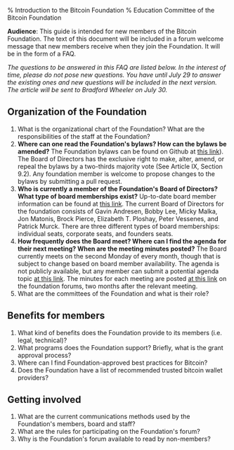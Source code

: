 % Introduction to the Bitcoin Foundation
% Education Committee of the Bitcoin Foundation

**Audience**: This guide is intended for new members of the Bitcoin Foundation. The text of this document will be included in a forum welcome message that new members receive when they join the Foundation. It will be in the form of a FAQ.

*The questions to be answered in this FAQ are listed below. In the interest of time, please do not pose new questions. You have until July 29 to answer the existing ones and new questions will be included in the next version. The article will be sent to Bradford Wheeler on July 30.* 

## Organization of the Foundation
1. What is the organizational chart of the Foundation? What are the responsibilities of the staff at the Foundation?
2. **Where can one read the Foundation's bylaws? How can the bylaws be amended?** The Foundation bylaws can be found on Github at [this link](https://github.com/pmlaw/The-Bitcoin-Foundation-Legal-Repo/tree/master/Bylaws)). The Board of Directors has the exclusive right to make, alter, amend, or repeal the bylaws by a two-thirds majority vote (See Article IX, Section 9.2). Any foundation member is welcome to propose changes to the bylaws by submitting a pull request.
3. **Who is currently a member of the Foundation's Board of Directors? What type of board memberships exist?** Up-to-date board member information can be found at [this link](https://bitcoinfoundation.org/about/board/). The current Board of Directors for the foundation consists of Gavin Andresen, Bobby Lee, Micky Malka, Jon Matonis, Brock Pierce, Elizabeth T. Ploshay, Peter Vessenes, and Patrick Murck. There are three different types of board memberships: individual seats, corporate seats, and founders seats.
4. **How frequently does the Board meet? Where can I find the agenda for their next meeting? When are the meeting minutes posted?** The Board currently meets on the second Monday of every month, though that is subject to change based on board member availability. The agenda is not publicly available, but any member can submit a potential agenda topic [at this link](https://bitcoinfoundation.org/forum/index.php?/topic/49-bf-board-meeting-agenda-requests/). The minutes for each meeting are posted [at this link](https://bitcoinfoundation.org/forum/index.php?/topic/1017-bitcoin-foundation-board-meeting-minutes/) on the foundation forums, two months after the relevant meeting.
5. What are the committees of the Foundation and what is their role?

## Benefits for members
1. What kind of benefits does the Foundation provide to its members (i.e. legal, technical)?
2. What programs does the Foundation support? Briefly, what is the grant approval process?
3. Where can I find Foundation-approved best practices for Bitcoin?
4. Does the Foundation have a list of recommended trusted bitcoin wallet providers?

## Getting involved
1. What are the current communications methods used by the Foundation's members, board and staff?
2. What are the rules for participating on the Foundation's forum?
3. Why is the Foundation's forum available to read by non-members?
